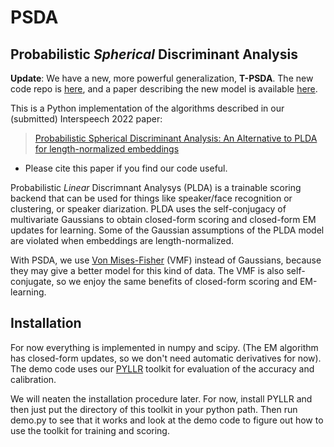 # PSDA
## Probabilistic _Spherical_ Discriminant Analysis

**Update**: We have a new, more powerful generalization, **T-PSDA**. The new code repo is [here](https://github.com/bsxfan/Toroidal-PSDA), and a paper describing the new model is available [here](https://arxiv.org/abs/2210.15441).

This is a Python implementation of the algorithms described in our (submitted) Interspeech 2022 paper:
> [Probabilistic Spherical Discriminant Analysis: An Alternative to PLDA for length-normalized embeddings](https://arxiv.org/abs/2203.14893)

- Please cite this paper if you find our code useful.

Probabilistic _Linear_ Discrimnant Analysys (PLDA) is a trainable scoring backend that can be used for things like speaker/face recognition or clustering, or speaker diarization. PLDA uses the self-conjugacy of multivariate Gaussians to obtain closed-form scoring and closed-form EM updates for learning. Some of the Gaussian assumptions of the PLDA model are violated when embeddings are length-normalized.

With PSDA, we use [Von Mises-Fisher](https://en.wikipedia.org/wiki/Von_Mises%E2%80%93Fisher_distribution) (VMF) instead of Gaussians, because they may give a better model for this kind of data. The VMF is also self-conjugate, so we enjoy the same benefits of closed-form scoring and EM-learning.

## Installation
For now everything is implemented in numpy and scipy. (The EM algorithm has closed-form updates, so we don't need automatic derivatives for now). The demo code uses our [PYLLR](https://github.com/bsxfan/PYLLR) toolkit for evaluation of the accuracy and calibration.

We will neaten the installation procedure later. For now, install PYLLR and then just put the directory of this toolkit in your python path. Then run demo.py to see that it works and look at the demo code to figure out how to use the toolkit for training and scoring.
